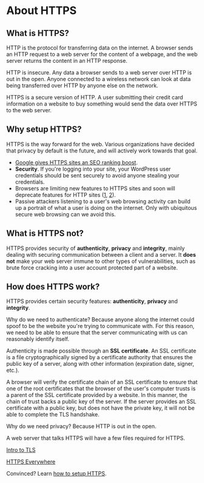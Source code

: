 # About HTTPS

## What is HTTPS?

HTTP is the protocol for transferring data on the internet. A browser
sends an HTTP request to a web server for the content of a webpage, and the web server
returns the content in an HTTP response.

HTTP is insecure. Any data a browser sends to a web server over HTTP is out in the open.
Anyone connected to a wireless network can look at data being transferred over HTTP by
anyone else on the network.

HTTPS is a secure version of HTTP. A user submitting their credit card information
on a website to buy something would send the data over HTTPS to the web server.

## Why setup HTTPS?

HTTPS is the way forward for the web. Various organizations have decided that privacy
by default is the future, and will actively work towards that goal.

* [Google gives HTTPS sites an SEO ranking boost](http://googlewebmastercentral.blogspot.com/2014/08/https-as-ranking-signal.html).
* **Security**. If you're logging into your site, your WordPress user credentials
should be sent securely to avoid anyone stealing your credentials.
* Browsers are limiting new features to HTTPS sites and soon will deprecate features for HTTP sites ([1](https://blog.mozilla.org/security/2015/04/30/deprecating-non-secure-http/), [2](https://www.chromium.org/Home/chromium-security/marking-http-as-non-secure)).
* Passive attackers listening to a user's web browsing activity can build up a portrait
of what a user is doing on the internet. Only with ubiquitous secure web browsing can
we avoid this.

## What is HTTPS not?

HTTPS provides security of **authenticity**, **privacy** and **integrity**, mainly
dealing with securing communication between a client and a server. It **does not**
make your web server immune to other types of vulnerabilities, such as brute force
cracking into a user account protected part of a website.

## How does HTTPS work?

HTTPS provides certain security features: **authenticity**, **privacy** and **integrity**.

Why do we need to authenticate? Because anyone along the internet could spoof to be
the website you're trying to communicate with. For this reason, we need to be able
to ensure that the server communicating with us can reasonably identify itself.

Authenticity is made possible through an **SSL certificate**. An SSL certificate is
a file cryptographically signed by a certificate authority that ensures the public key
of a server, along with other information (expiration date, signer, etc.).

A browser will verify the certificate chain of an SSL certificate to ensure that one
of the root certificates that the browser of the user's computer trusts is a parent
of the SSL certificate provided by a website. In this manner, the chain of trust
backs a public key of the server. If the server provides an SSL certificate with a
public key, but does not have the private key, it will not be able to complete the
TLS handshake.

Why do we need privacy? Because HTTP is out in the open.

A web server that talks HTTPS will have a few files required for HTTPS.

[Intro to TLS](http://chimera.labs.oreilly.com/books/1230000000545/ch04.html)

[HTTPS Everywhere](https://www.youtube.com/watch?v=cBhZ6S0PFCY)

Convinced? Learn [how to setup HTTPS](https-setup-guide.md).
